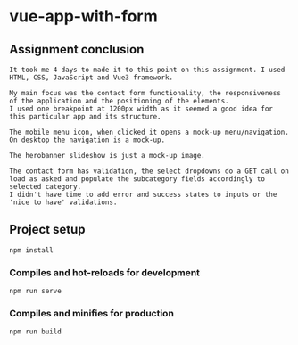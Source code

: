 # vue-app-with-form

## Assignment conclusion
```
It took me 4 days to made it to this point on this assignment. I used HTML, CSS, JavaScript and Vue3 framework.

My main focus was the contact form functionality, the responsiveness of the application and the positioning of the elements.
I used one breakpoint at 1200px width as it seemed a good idea for this particular app and its structure.

The mobile menu icon, when clicked it opens a mock-up menu/navigation. On desktop the navigation is a mock-up.

The herobanner slideshow is just a mock-up image.

The contact form has validation, the select dropdowns do a GET call on load as asked and populate the subcategory fields accordingly to selected category.
I didn't have time to add error and success states to inputs or the 'nice to have' validations. 
```

## Project setup
```
npm install
```

### Compiles and hot-reloads for development
```
npm run serve
```

### Compiles and minifies for production
```
npm run build
```

